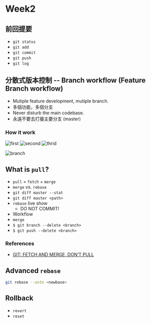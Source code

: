 # Week2

## 前回提要
- `git status`
- `git add`
- `git commit`
- `git push`
- `git log`

## 分散式版本控制 -- Branch workflow (Feature Branch workflow)
- Mutiple feature development, mutiple branch.
- 多個功能，多個分支
- Never disturb the main codebase.
- 永遠不要去打擾主要分支 (master)

### How it work

![first](http://i.imgur.com/9xXoF2S.png)
![second](http://i.imgur.com/E4w0B2E.png)
![thrid](http://i.imgur.com/zm1ApR9.png)

![branch](https://docs.google.com/drawings/d/1GIYdJVVUDJah87L_eXc76YytV395qY8Y94RaSb5SNa0/pub?w=670&h=619)

## What is `pull`?
- `pull` = `fetch` + `merge`
- `merge` vs. `rebase`
- `git diff master --stat`
- `git diff master <path>`
- `rebase` live show
  - DO NOT COMMIT!
- Workflow
- `merge`
- `$ git branch --delete <branch>`
- `$ git push --delete <branch>`

### References
- [GIT: FETCH AND MERGE, DON’T PULL](http://longair.net/blog/2009/04/16/git-fetch-and-merge/)

## Advanced `rebase`
```bash
git rebase --onto <newbase>
```

## Rollback
- `revert`
- `reset`
